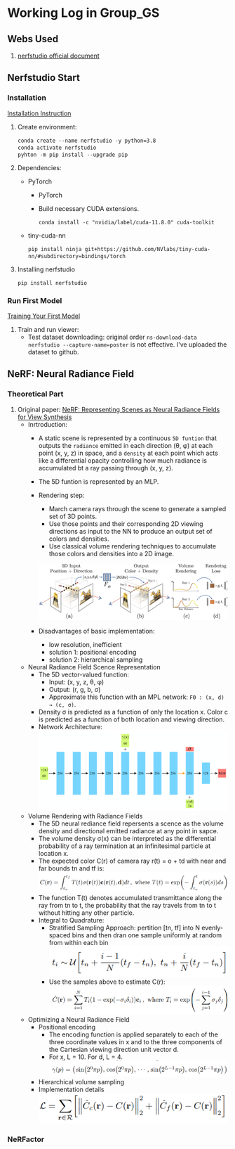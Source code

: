 # Working Log in Group_GS

## Webs Used

1. [nerfstudio official document](https://docs.nerf.studio/)

## Nerfstudio Start

### Installation

[Installation Instruction](https://docs.nerf.studio/quickstart/installation.html)

1. Create environment:

    ```text
    conda create --name nerfstudio -y python=3.8
    conda activate nerfstudio
    pyhton -m pip install --upgrade pip
    ```

2. Dependencies:
    - PyTorch
        - PyTorch
        - Build necessary CUDA extensions.

            ```text
            conda install -c "nvidia/label/cuda-11.8.0" cuda-toolkit
            ```

    - tiny-cuda-nn

        ```text
        pip install ninja git+https://github.com/NVlabs/tiny-cuda-nn/#subdirectory=bindings/torch
        ```

3. Installing nerfstudio

    ```text
    pip install nerfstudio
    ```

### Run First Model

[Training Your First Model](https://docs.nerf.studio/quickstart/first_nerf.html)

1. Train and run viewer:
    - Test dataset downloading: original order `ns-download-data nerfstudio --capture-name=poster` is not effective. I've uploaded the dataset to github.

## NeRF: Neural Radiance Field

### Theoretical Part

1. Original paper: [NeRF: Representing Scenes as Neural Radiance Fields for View Synthesis](https://arxiv.org/pdf/2003.08934.pdf)
    - Inrtroduction:
        - A static scene is represented by a continuous `5D funtion` that outputs the `radiance` emitted in each direction (θ, φ) at each point (x, y, z) in space, and a `density` at each point which acts like a differential opacity controlling how much radiance is accumulated bt a ray passing through (x, y, z).
        - The 5D funtion is represented by an MLP.
        - Rendering step:
            - March camera rays through the scene to generate a sampled set of 3D points.
            - Use those points and their corresponding 2D viewing directions as input to the NN to produce an output set of colors and densities.
            - Use classical volume rendering techniques to accumulate those colors and densities into a 2D image.

            ![NeRF Rendering](./image_note/NeRF_Rendering.jpg)

        - Disadvantages of basic implementation:
            - low resolution, inefficient
            - solution 1: positional encoding
            - solution 2: hierarchical sampling
    - Neural Radiance Field Scence Representation
        - The 5D vector-valued function:
            - Input: (x, y, z, θ, φ)
            - Output: (r, g, b, σ)
            - Approximate this function with an MPL network: `FΘ : (x, d) → (c, σ)`.
        - Density σ is predicted as a function of only the location x. Color c is predicted as a function of both location and viewing direction.
        - Network Architecture:
        ![MLP Architecture](./image_note/NeRF_MLP.png)
    - Volume Rendering with Radiance Fields
        - The 5D neural rediance field repersents a scence as the volume density and directional emitted radiance at any point in sapce.
        - The volume density σ(x) can be interpreted as the differential probability of a ray termination at an infinitesimal particle at location x.
        - The expected color C(r) of camera ray r(t) = o + td with near and far bounds tn and tf is:
        ![Color C(r) Calculation](./image_note/Cr.png)
        - The function T(t) denotes accumulated transmittance along the ray from tn to t, the probability that the ray travels from tn to t without hitting any other particle.
        - Integral to Quadrature:
            - Stratified Sampling Approach: pertition [tn, tf] into N evenly-spaced bins and then dran one sample uniformly at random from within each bin
                ![Stratified Sampling](./image_note/Stratified_Sampling.png)
            - Use the samples above to estimate C(r):
                ![C(r) Estimating](./image_note/Cr_Estimate.png)
    - Optimizing a Neural Radiance Field
        - Positional encoding
            - The encoding function is applied separately to each of the three coordinate values in x and to the three components of the Cartesian viewing direction unit vector d.
            - For x, L = 10. For d, L = 4.
            ![Encoding Function](./image_note/NeRF_Encoding_Function.png)
        - Hierarchical volume sampling
        - Implementation details
        ![NeRF Loss Function](./image_note/NeRF_Loss_Function.png)

### NeRFactor
